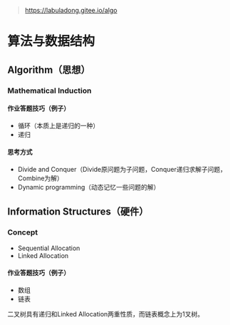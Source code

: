 > https://labuladong.gitee.io/algo

# 算法与数据结构

## Algorithm（思想）

### Mathematical Induction

#### 作业答题技巧（例子）

- 循环（本质上是递归的一种）
- 递归

#### 思考方式

- Divide and Conquer（Divide原问题为子问题，Conquer递归求解子问题，Combine为解）
- Dynamic programming（动态记忆一些问题的解）

## Information Structures（硬件）

### Concept

- Sequential Allocation
- Linked Allocation

#### 作业答题技巧（例子）

- 数组
- 链表

二叉树具有递归和Linked Allocation两重性质，而链表概念上为1叉树。
